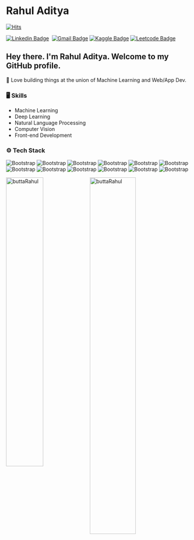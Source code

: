 # Rahul Aditya

[![Hits](https://hits.seeyoufarm.com/api/count/incr/badge.svg?url=https%3A%2F%2Fgithub.com%2FbuttaRahul%2FbuttaRahul&count_bg=%2379C83D&title_bg=%23555555&icon=&icon_color=%23E7E7E7&title=Profile+Views&edge_flat=false)](https://hits.seeyoufarm.com)

[![Linkedin Badge](https://img.shields.io/badge/linkedin%20-%230077B5.svg?&style=for-the-badge&logo=linkedin&logoColor=white)][linkedin]&nbsp;
[![Gmail Badge](https://img.shields.io/badge/-gmail-EA4335?style=for-the-badge&logo=Gmail&logoColor=white)][mail]
[![Kaggle Badge](https://img.shields.io/badge/Kaggle-035a7d?style=for-the-badge&logo=kaggle&logoColor=white)][Kaggle]
[![Leetcode Badge](https://img.shields.io/badge/LeetCode-000000?style=for-the-badge&logo=LeetCode&logoColor=#d16c06)][Leetcode]

## Hey there. I'm Rahul Aditya. Welcome to my GitHub profile.
🤖 Love building things at the union of Machine Learning and Web/App Dev.
### 🖥 Skills

- Machine Learning
- Deep Learning
- Natural Language Processing
- Computer Vision
- Front-end Development
### ⚙️ Tech Stack

![Bootstrap](https://img.shields.io/badge/Python-3776AB.svg?style=for-the-badge&logo=Python&logoColor=white) ![Bootstrap](https://img.shields.io/badge/TensorFlow-FF6F00.svg?style=for-the-badge&logo=TensorFlow&logoColor=white) ![Bootstrap](https://img.shields.io/badge/PyTorch-EE4C2C.svg?style=for-the-badge&logo=PyTorch&logoColor=white) ![Bootstrap](https://img.shields.io/badge/scikitlearn-F7931E.svg?style=for-the-badge&logo=scikit-learn&logoColor=white) ![Bootstrap](https://img.shields.io/badge/MySQL-4479A1.svg?style=for-the-badge&logo=MySQL&logoColor=white) ![Bootstrap](https://img.shields.io/badge/PostgreSQL-4169E1.svg?style=for-the-badge&logo=PostgreSQL&logoColor=white5) ![Bootstrap](https://img.shields.io/badge/pandas-150458.svg?style=for-the-badge&logo=pandas&logoColor=white) ![Bootstrap](https://img.shields.io/badge/OpenCV-5C3EE8.svg?style=for-the-badge&logo=OpenCV&logoColor=white) ![Bootstrap](https://img.shields.io/badge/React-61DAFB.svg?style=for-the-badge&logo=React&logoColor=black) ![Bootstrap](https://img.shields.io/badge/-SpaCy%2C%20Gensim%2C%20fasttext-05122A?style=flat-square&logo=SpaCy,-Gensim,-fasttext&color=353535) ![Bootstrap](https://img.shields.io/badge/JavaScript-F7DF1E.svg?style=for-the-badge&logo=JavaScript&logoColor=black)  ![Bootstrap](https://img.shields.io/badge/Django-092E20.svg?style=for-the-badge&logo=Django&logoColor=white)

<div>
  <img width="45%" align="left" src="https://github-readme-stats.vercel.app/api/top-langs?username=buttaRahul&show_icons=true&locale=en&layout=compact" alt="buttaRahul" />
  <img width="50%"  src="https://github-readme-streak-stats.herokuapp.com/?user=buttaRahul&" alt="buttaRahul" />
</div>

[LinkedIn]: https://www.linkedin.com/in/rahul-aditya/
[mail]: mailto:butta.rahul.aditya@gmail.com
[Kaggle]: https://www.kaggle.com/adityarahul
[Leetcode]: https://leetcode.com/u/aditya_Rahul/

